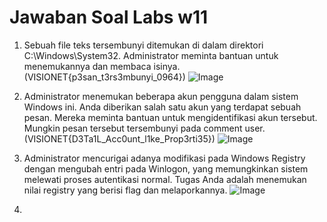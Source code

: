 # Jawaban Soal Labs w11

1. Sebuah file teks tersembunyi ditemukan di dalam direktori C:\Windows\System32. Administrator meminta bantuan untuk menemukannya dan membaca isinya. (VISIONET{p3san_t3rs3mbunyi_0964})
   ![Image](https://github.com/user-attachments/assets/643dda4b-d9cf-4106-8851-073f99f85081)

2. Administrator menemukan beberapa akun pengguna dalam sistem Windows ini. Anda diberikan salah satu akun yang terdapat sebuah pesan. Mereka meminta bantuan untuk mengidentifikasi akun tersebut. Mungkin pesan tersebut tersembunyi pada comment user. (VISIONET{D3Ta1L_Acc0unt_l1ke_Prop3rti35})
   ![Image](https://github.com/user-attachments/assets/c2323dac-7435-4ce5-8db8-d40ca62107bc)

3. Administrator mencurigai adanya modifikasi pada Windows Registry dengan mengubah entri pada Winlogon, yang memungkinkan sistem melewati proses autentikasi normal.
Tugas Anda adalah menemukan nilai registry yang berisi flag dan melaporkannya.
  ![Image](https://github.com/user-attachments/assets/f8e977e5-a3f7-4afc-baef-32489ee2f679)

4. 
